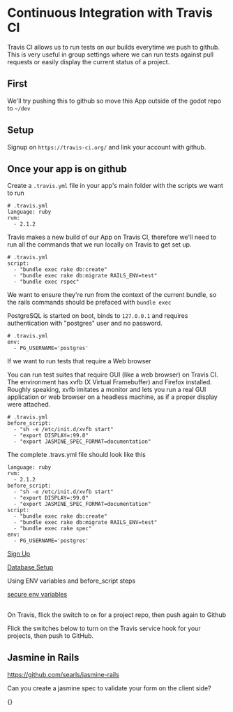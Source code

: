 # Continuous Integration with Travis CI

Travis CI allows us to run tests on our builds everytime we push to github. This
is very useful in group settings where we can run tests against pull requests or
easily display the current status of a project.

## First

We'll try pushing this to github so move this App outside of the godot repo to `~/dev`

## Setup

Signup on `https://travis-ci.org/` and link your account with github.


## Once your app is on github

Create a `.travis.yml` file in your app's main folder with the scripts we want to run

```
# .travis.yml
language: ruby
rvm:
  - 2.1.2
```

Travis makes a new build of our App on Travis CI, therefore we'll need to run all the commands that we run locally on Travis to get set up.

```
# .travis.yml
script:
  - "bundle exec rake db:create"
  - "bundle exec rake db:migrate RAILS_ENV=test"
  - "bundle exec rspec"
```

We want to ensure they're run from the context of the current bundle, so the rails commands should be prefaced with `bundle exec`

PostgreSQL is started on boot, binds to `127.0.0.1` and requires authentication with "postgres" user and no password.

```
# .travis.yml
env:
  - PG_USERNAME='postgres'
``` 

If we want to run tests that require a Web browser

You can run test suites that require GUI (like a web browser) on Travis CI. The
environment has xvfb (X Virtual Framebuffer) and Firefox installed. Roughly
speaking, xvfb imitates a monitor and lets you run a real GUI application or web
browser on a headless machine, as if a proper display were attached.

```
# .travis.yml
before_script:
  - "sh -e /etc/init.d/xvfb start"
  - "export DISPLAY=:99.0"
  - "export JASMINE_SPEC_FORMAT=documentation"
```

The complete .travs.yml file should look like this

```
language: ruby
rvm:
  - 2.1.2
before_script:
  - "sh -e /etc/init.d/xvfb start"
  - "export DISPLAY=:99.0"
  - "export JASMINE_SPEC_FORMAT=documentation"
script:
  - "bundle exec rake db:create"
  - "bundle exec rake db:migrate RAILS_ENV=test"
  - "bundle exec rake spec"
env:
  - PG_USERNAME='postgres'
```
[Sign Up](http://about.travis-ci.org/docs/user/languages/ruby/)

[Database Setup](http://about.travis-ci.org/docs/user/database-setup/)

Using ENV variables and before_script steps

[secure env variables](http://about.travis-ci.org/docs/user/build-configuration/#Secure-environment-variables)

## 

On Travis, flick the switch to `on` for a project repo, then push again to Github

Flick the switches below to turn on the Travis service hook for your projects,
then push to GitHub.

## Jasmine in Rails

https://github.com/searls/jasmine-rails

Can you create a jasmine spec to validate your form on the client side?

{}
